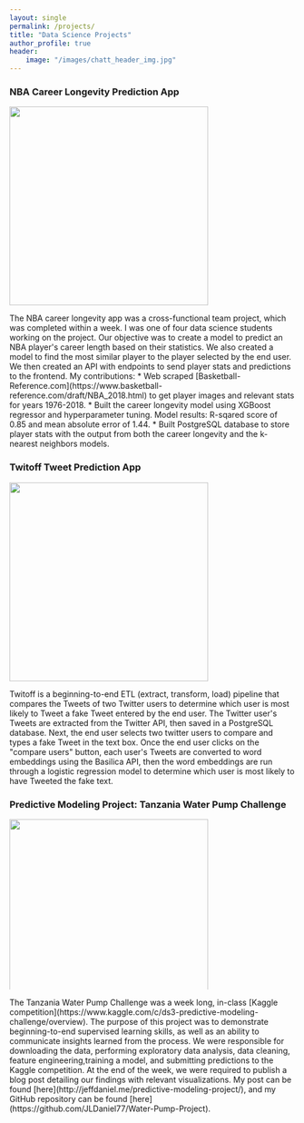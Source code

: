 ```yaml
---
layout: single
permalink: /projects/
title: "Data Science Projects"
author_profile: true
header:
    image: "/images/chatt_header_img.jpg"
---
```


### NBA Career Longevity Prediction App
<div style="width:350px;height:350px;overflow:hidden;" >
    <a href="https://nba-clp.netlify.com/login">
        <img src="{{ site.url }}{{ site.baseurl }}/images/nba/nba_logo.jpg" width="350px" height="auto">
    </a>
</div>
<p>The NBA career longevity app was a cross-functional team project, which was completed within a week. I was one of four data science students working on the project. Our objective was to create a model to predict an NBA player's career length based on their statistics. We also created a model to find the most similar player to the player selected by the end user. We then created an API with endpoints to send player stats and predictions to the frontend. My contributions:
* Web scraped [Basketball-Reference.com](https://www.basketball-reference.com/draft/NBA_2018.html) to get player images and relevant stats for years 1976-2018.
* Built the career longevity model using XGBoost regressor and hyperparameter tuning. Model results: R-sqared score of 0.85 and mean absolute error of 1.44.
* Built PostgreSQL database to store player stats with the output from both the career longevity and the k-nearest neighbors models.</p>

### Twitoff Tweet Prediction App
<div style="width:350px;height:350px;overflow:hidden;" >
    <a href="https://jldaniel77-twitoff.herokuapp.com/">
        <img src="{{ site.url }}{{ site.baseurl }}/images/twitoff/twitter_logo.jpg" width="350px" height="auto">
    </a>
</div>
<p>Twitoff is a beginning-to-end ETL (extract, transform, load) pipeline that compares the Tweets of two Twitter users to determine which user is most likely to Tweet a fake Tweet entered by the end user. The Twitter user's Tweets are extracted from the Twitter API, then saved in a PostgreSQL database. Next, the end user selects two twitter users to compare and types a fake Tweet in the text box. Once the end user clicks on the "compare users" button, each user's Tweets are converted to word embeddings using the Basilica API, then the word embeddings are run through a logistic regression model to determine which user is most likely to have Tweeted the fake text.</p>

### Predictive Modeling Project: Tanzania Water Pump Challenge
<div style="width:350px;height:300px;overflow:hidden;" >
    <img src="{{ site.url }}{{ site.baseurl }}/images/water_pump_challenge/water_pump_pic.jpg" width="350px" height="auto">
</div>
<p>The Tanzania Water Pump Challenge was a week long, in-class [Kaggle competition](https://www.kaggle.com/c/ds3-predictive-modeling-challenge/overview). The purpose of this project was to demonstrate beginning-to-end supervised learning skills, as well as an ability to communicate insights learned from the process. We were responsible for downloading the data, performing exploratory data analysis, data cleaning, feature engineering,training a model, and submitting predictions to the Kaggle competition. At the end of the week, we were required to publish a blog post detailing our findings with relevant visualizations. My post can be found [here](http://jeffdaniel.me/predictive-modeling-project/), and my GitHub repository can be found [here](https://github.com/JLDaniel77/Water-Pump-Project).</p>